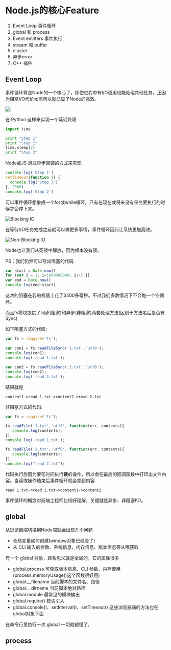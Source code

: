 # Node.js的核心Feature

>
1. Event Loop 事件循环
2. global 和 process
3. Event emitters 事件执行
4. stream 和 buffer
5. cluster
6. 异步error
7. C++ 插件
>


## Event Loop

事件循环算是Node的一个核心了，即使进程中有I/O调用也能处理其他任务。正因为阻塞I/O代价太高所以就凸显了Node的高效。

![](http://ww3.sinaimg.cn/large/72f96cbagw1f71r7wtpukj20lb0ce75j.jpg)

在 Python 这样来实现一个延迟处理

```python
import time

print "Step 1"
print "Step 2"
time.sleep(2)
print "Step 3"
```

Node或JS 通过异步回调的方式来实现

```js
console.log('Step 1')
setTimeout(function () {
  console.log('Step 3')
}, 2000)
console.log('Step 2')
```

可以事件循环想象成一个for或while循环，只有在现在或将来没有任务要执行的时候才会停下来。

![Blocking IO](http://ww1.sinaimg.cn/large/72f96cbagw1f71rn4dyttj20es08paal.jpg)

在等待I/O任务完成之前就可以做更多事情，事件循环因此让系统更加高效。

![Non-Blocking IO](http://ww2.sinaimg.cn/large/72f96cbagw1f71rrvp41vj20gf08faap.jpg)

Node也让我们从死锁中解放，因为根本没有锁。

PS：我们仍然可以写出阻塞的代码

```js
var start = Date.now()
for (var i = 1; i<1000000000; i++) {}
var end = Date.now()
console.log(end-start)
```
这次的阻塞在我的机器上花了3400多毫秒。不过我们多数情况下不会跑一个空循环。

而且fs模块提供了同步(阻塞)和异步(非阻塞)两套处理方法(区别于方法名后是否有Sync)

如下阻塞方式的代码:

```js
var fs = require('fs');
	
var con1 = fs.readFileSync('1.txt','utf8');
console.log(con1);
console.log('read 1.txt');
	
var con2 = fs.readFileSync('2.txt','utf8');
console.log(con2);
console.log('read 2.txt');
```
结果就是

`content1->read 1.txt->content2->read 2.txt`

非阻塞方式的代码:

```js
var fs = require('fs');

fs.readFile('1.txt','utf8', function(err, contents){
   console.log(contents);
});
console.log('read 1.txt');

fs.readFile('2.txt','utf8', function(err, contents){
   console.log(contents);
});
console.log("read 2.txt");
```

代码执行后因为要花时间执行**读**的操作，所以会在最后的回调函数中打印出文件内容。当读取操作结束后事件循环就会拿到内容

`read 1.txt->read 2.txt->content1->content2 `

事件循环的概念对前端工程师比较好理解，关键就是异步、非阻塞I\O。

## global

从浏览器端切换到Node端就会出现几个问题

  * 全局变量如何创建(window对象已经没了)
  * 从 CLI 输入的参数、系统信息、内存信息、版本信息等从哪获取

有一个 global 对象，顾名思义就是全局的，它的属性很多

  * global.process 可获取版本信息、CLI 参数、内存使用(process.memoryUsage()这个函数很好用)
  * global.__filename 当前脚本的文件名、路径
  * global.__dirname 当前脚本绝对路径
  * global.module 最常见的模块输出
  * global.require() 模块引入
  * global.console()、setInterval()、setTimeout() 这些浏览器端的方法也在global对象下面

在命令行里执行一次 global 一切就都懂了。

## process

  




